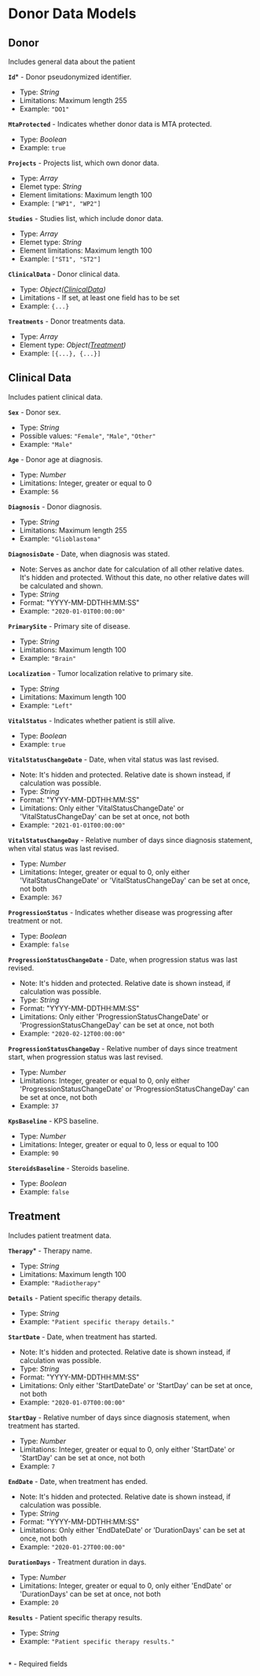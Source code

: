 # Donor Data Models

## Donor
Includes general data about the patient

**`Id`*** - Donor pseudonymized identifier.
- Type: _String_
- Limitations: Maximum length 255
- Example: `"DO1"`

**`MtaProtected`** - Indicates whether donor data is MTA protected.
- Type: _Boolean_
- Example: `true`

**`Projects`** - Projects list, which own donor data.
- Type: _Array_
- Elemet type: _String_
- Element limitations: Maximum length 100
- Example: `["WP1", "WP2"]`

**`Studies`** - Studies list, which include donor data.
- Type: _Array_
- Elemet type: _String_
- Element limitations: Maximum length 100
- Example: `["ST1", "ST2"]`

**`ClinicalData`** - Donor clinical data.
- Type: _Object([ClinicalData](https://github.com/dkfz-unite/unite-donors-feed/blob/main/Docs/api-donors-models.md#clinical-data))_
- Limitations - If set, at least one field has to be set
- Example: `{...}`

**`Treatments`** - Donor treatments data.
- Type: _Array_
- Element type: _Object([Treatment](https://github.com/dkfz-unite/unite-donors-feed/blob/main/Docs/api-donors-models.md#treatment))_
- Example: `[{...}, {...}]`


## Clinical Data
Includes patient clinical data.

**`Sex`** - Donor sex.
- Type: _String_
- Possible values: `"Female"`, `"Male"`, `"Other"`
- Example: `"Male"`

**`Age`** - Donor age at diagnosis.
- Type: _Number_
- Limitations: Integer, greater or equal to 0
- Example: `56`

**`Diagnosis`** - Donor diagnosis.
- Type: _String_
- Limitations: Maximum length 255
- Example: `"Glioblastoma"`

**`DiagnosisDate`** - Date, when diagnosis was stated.
- Note: Serves as anchor date for calculation of all other relative dates. It's hidden and protected. Without this date, no other relative dates will be calculated and shown.
- Type: _String_
- Format: "YYYY-MM-DDTHH:MM:SS"
- Example: `"2020-01-01T00:00:00"`

**`PrimarySite`** - Primary site of disease.
- Type: _String_
- Limitations: Maximum length 100
- Example: `"Brain"`

**`Localization`** - Tumor localization relative to primary site.
- Type: _String_
- Limitations: Maximum length 100
- Example: `"Left"`

**`VitalStatus`** - Indicates whether patient is still alive.
- Type: _Boolean_
- Example: `true`

**`VitalStatusChangeDate`** - Date, when vital status was last revised.
- Note: It's hidden and protected. Relative date is shown instead, if calculation was possible.
- Type: _String_
- Format: "YYYY-MM-DDTHH:MM:SS"
- Limitations: Only either 'VitalStatusChangeDate' or 'VitalStatusChangeDay' can be set at once, not both
- Example: `"2021-01-01T00:00:00"`

**`VitalStatusChangeDay`** - Relative number of days since diagnosis statement, when vital status was last revised.
- Type: _Number_
- Limitations: Integer, greater or equal to 0, only either 'VitalStatusChangeDate' or 'VitalStatusChangeDay' can be set at once, not both
- Example: `367`

**`ProgressionStatus`** - Indicates whether disease was progressing after treatment or not.
- Type: _Boolean_
- Example: `false`

**`ProgressionStatusChangeDate`** - Date, when progression status was last revised.
- Note: It's hidden and protected. Relative date is shown instead, if calculation was possible.
- Type: _String_
- Format: "YYYY-MM-DDTHH:MM:SS"
- Limitations: Only either 'ProgressionStatusChangeDate' or 'ProgressionStatusChangeDay' can be set at once, not both
- Example: `"2020-02-12T00:00:00"`

**`ProgressionStatusChangeDay`** - Relative number of days since treatment start, when progression status was last revised.
- Type: _Number_
- Limitations: Integer, greater or equal to 0, only either 'ProgressionStatusChangeDate' or 'ProgressionStatusChangeDay' can be set at once, not both
- Example: `37`

**`KpsBaseline`** - KPS baseline.
- Type: _Number_
- Limitations: Integer, greater or equal to 0, less or equal to 100
- Example: `90`

**`SteroidsBaseline`** - Steroids baseline.
- Type: _Boolean_
- Example: `false`

## Treatment
Includes patient treatment data.

**`Therapy`*** - Therapy name.
- Type: _String_
- Limitations: Maximum length 100
- Example: `"Radiotherapy"`

**`Details`** - Patient specific therapy details.
- Type: _String_
- Example: `"Patient specific therapy details."`

**`StartDate`** - Date, when treatment has started.
- Note: It's hidden and protected. Relative date is shown instead, if calculation was possible.
- Type: _String_
- Format: "YYYY-MM-DDTHH:MM:SS"
- Limitations: Only either 'StartDateDate' or 'StartDay' can be set at once, not both
- Example: `"2020-01-07T00:00:00"`

**`StartDay`** - Relative number of days since diagnosis statement, when treatment has started.
- Type: _Number_
- Limitations: Integer, greater or equal to 0, only either 'StartDate' or 'StartDay' can be set at once, not both
- Example: `7`

**`EndDate`** - Date, when treatment has ended.
- Note: It's hidden and protected. Relative date is shown instead, if calculation was possible.
- Type: _String_
- Format: "YYYY-MM-DDTHH:MM:SS"
- Limitations: Only either 'EndDateDate' or 'DurationDays' can be set at once, not both
- Example: `"2020-01-27T00:00:00"`

**`DurationDays`** - Treatment duration in days.
- Type: _Number_
- Limitations: Integer, greater or equal to 0, only either 'EndDate' or 'DurationDays' can be set at once, not both
- Example: `20`

**`Results`** - Patient specific therapy results.
- Type: _String_
- Example: `"Patient specific therapy results."`

##
**`*`** - Required fields
